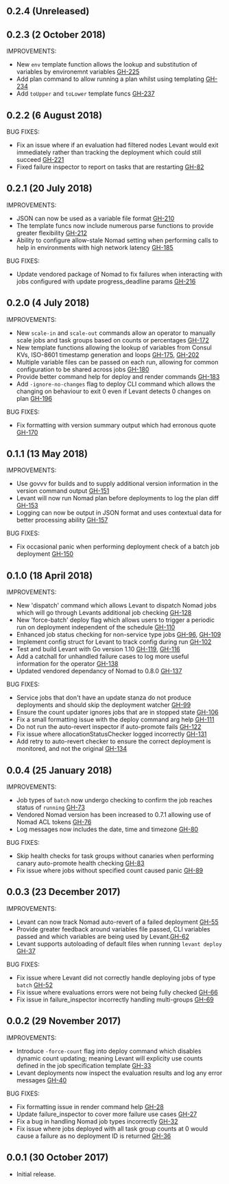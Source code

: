 ## 0.2.4 (Unreleased)

## 0.2.3 (2 October 2018)

IMPROVEMENTS:
 * New `env` template function allows the lookup and substitution of variables by environemnt variables [GH-225](https://github.com/jrasell/levant/pull/225)
 * Add plan command to allow running a plan whilst using templating [GH-234](https://github.com/jrasell/levant/pull/234)
 * Add `toUpper` and `toLower` template funcs [GH-237](https://github.com/jrasell/levant/pull/237)

## 0.2.2 (6 August 2018)

BUG FIXES:
 * Fix an issue where if an evaluation had filtered nodes Levant would exit immediately rather than tracking the deployment which could still succeed [GH-221](https://github.com/jrasell/levant/pull/221)
 * Fixed failure inspector to report on tasks that are restarting [GH-82](https://github.com/jrasell/levant/pull/82)

## 0.2.1 (20 July 2018)

IMPROVEMENTS:
 * JSON can now be used as a variable file format [GH-210](https://github.com/jrasell/levant/pull/210)
 * The template funcs now include numerous parse functions to provide greater flexibility [GH-212](https://github.com/jrasell/levant/pull/212)
 * Ability to configure allow-stale Nomad setting when performing calls to help in environments with high network latency [GH-185](https://github.com/jrasell/levant/pull/185)
 
BUG FIXES:
 * Update vendored package of Nomad to fix failures when interacting with jobs configured with update progress_deadline params [GH-216](https://github.com/jrasell/levant/pull/216)

## 0.2.0 (4 July 2018)

IMPROVEMENTS:
 * New `scale-in` and `scale-out` commands  allow an operator to manually scale jobs and task groups based on counts or percentages [GH-172](https://github.com/jrasell/levant/pull/172)
 * New template functions allowing the lookup of variables from Consul KVs, ISO-8601 timestamp generation and loops [GH-175](https://github.com/jrasell/levant/pull/175), [GH-202](https://github.com/jrasell/levant/pull/202)
 * Multiple variable files can be passed on each run, allowing for common configuration to be shared across jobs [GH-180](https://github.com/jrasell/levant/pull/180)
 * Provide better command help for deploy and render commands [GH-183](https://github.com/jrasell/levant/pull/184)
 * Add `-ignore-no-changes` flag to deploy CLI command which allows the changing on behaviour to exit 0 even if Levant detects 0 changes on plan [GH-196](https://github.com/jrasell/levant/pull/196)

BUG FIXES:
 * Fix formatting with version summary output which had erronous quote [GH-170](https://github.com/jrasell/levant/pull/170)

## 0.1.1 (13 May 2018)

IMPROVEMENTS:
 * Use govvv for builds and to supply additional version information in the version command output [GH-151](https://github.com/jrasell/levant/pull/151)
 * Levant will now run Nomad plan before deployments to log the plan diff [GH-153](https://github.com/jrasell/levant/pull/153)
 * Logging can now be output in JSON format and uses contextual data for better processing ability [GH-157](https://github.com/jrasell/levant/pull/157)
 
BUG FIXES:
 * Fix occasional panic when performing deployment check of a batch job deployment [GH-150](https://github.com/jrasell/levant/pull/150)

## 0.1.0 (18 April 2018)

IMPROVEMENTS:
 * New 'dispatch' command which allows Levant to dispatch Nomad jobs which will go through Levants additional job checking [GH-128](https://github.com/jrasell/levant/pull/128)
 * New 'force-batch' deploy flag which allows users to trigger a periodic run on deployment independent of the schedule [GH-110](https://github.com/jrasell/levant/pull/110) 
 * Enhanced job status checking for non-service type jobs [GH-96](https://github.com/jrasell/levant/pull/96), [GH-109](https://github.com/jrasell/levant/pull/109)
 * Implement config struct for Levant to track config during run [GH-102](https://github.com/jrasell/levant/pull/102)
 * Test and build Levant with Go version 1.10 [GH-119](https://github.com/jrasell/levant/pull/119), [GH-116](https://github.com/jrasell/levant/pull/116)
 * Add a catchall for unhandled failure cases to log more useful information for the operator [GH-138](https://github.com/jrasell/levant/pull/138)
 * Updated vendored dependancy of Nomad to 0.8.0 [GH-137](https://github.com/jrasell/levant/pull/137)
 
BUG FIXES:
 * Service jobs that don't have an update stanza do not produce deployments and should skip the deployment watcher [GH-99](https://github.com/jrasell/levant/pull/99)
 * Ensure the count updater ignores jobs that are in stopped state [GH-106](https://github.com/jrasell/levant/pull/106)
 * Fix a small formatting issue with the deploy command arg help [GH-111](https://github.com/jrasell/levant/pull/111)
 * Do not run the auto-revert inspector if auto-promote fails [GH-122](https://github.com/jrasell/levant/pull/122)
 * Fix issue where allocationStatusChecker logged incorrectly [GH-131](https://github.com/jrasell/levant/pull/131)
 * Add retry to auto-revert checker to ensure the correct deployment is monitored, and not the original [GH-134](https://github.com/jrasell/levant/pull/134)

## 0.0.4 (25 January 2018)

IMPROVEMENTS:
 * Job types of `batch` now undergo checking to confirm the job reaches status of `running` [GH-73](https://github.com/jrasell/levant/pull/73)
 * Vendored Nomad version has been increased to 0.7.1 allowing use of Nomad ACL tokens [GH-76](https://github.com/jrasell/levant/pull/76)
 * Log messages now includes the date, time and timezone [GH-80](https://github.com/jrasell/levant/pull/80)

BUG FIXES:
 * Skip health checks for task groups without canaries when performing canary auto-promote health checking [GH-83](https://github.com/jrasell/levant/pull/83)
 * Fix issue where jobs without specified count caused panic [GH-89](https://github.com/jrasell/levant/pull/89)

## 0.0.3 (23 December 2017)

IMPROVEMENTS:
 * Levant can now track Nomad auto-revert of a failed deployment [GH-55](https://github.com/jrasell/levant/pull/55)
 * Provide greater feedback around variables file passed, CLI variables passed and which variables are being used by Levant.[GH-62](https://github.com/jrasell/levant/pull/62)
 * Levant supports autoloading of default files when running `levant deploy` [GH-37](https://github.com/jrasell/levant/pull/37)

BUG FIXES:
 * Fix issue where Levant did not correctly handle deploying jobs of type `batch` [GH-52](https://github.com/jrasell/levant/pull/52)
 * Fix issue where evaluations errors were not being fully checked [GH-66](https://github.com/jrasell/levant/pull/66)
 * Fix issue in failure_inspector incorrectly handling multi-groups [GH-69](https://github.com/jrasell/levant/pull/69)

## 0.0.2 (29 November 2017)

IMPROVEMENTS:
 * Introduce `-force-count` flag into deploy command which disables dynamic count updating; meaning Levant will explicity use counts defined in the job specification template [GH-33](https://github.com/jrasell/levant/pull/33)
 * Levant deployments now inspect the evaluation results and log any error messages [GH-40](https://github.com/jrasell/levant/pull/40)

BUG FIXES:
 * Fix formatting issue in render command help [GH-28](https://github.com/jrasell/levant/pull/28)
 * Update failure_inspector to cover more failure use cases [GH-27](https://github.com/jrasell/levant/pull/27)
 * Fix a bug in handling Nomad job types incorrectly [GH-32](https://github.com/jrasell/levant/pull/32)
 * Fix issue where jobs deployed with all task group counts at 0 would cause a failure as no deployment ID is returned [GH-36](https://github.com/jrasell/levant/pull/36)

## 0.0.1 (30 October 2017)

- Initial release.
